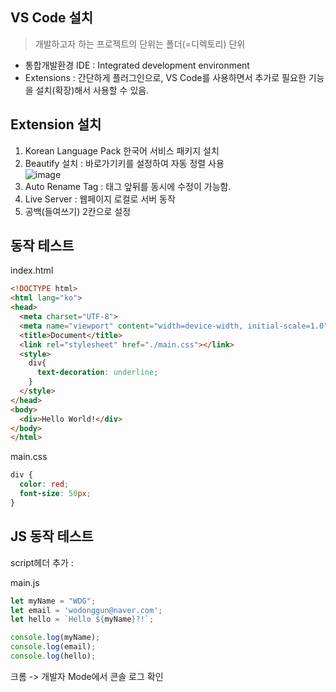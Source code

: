 ## VS Code 설치

> 개발하고자 하는 프로젝트의 단위는 폴더(=디렉토리) 단위
- 통합개발환경 IDE : Integrated development environment
- Extensions : 간단하게 플러그인으로, VS Code를 사용하면서 추가로 필요한 기능을 설치(확장)해서 사용할 수 있음.




## Extension 설치

1. Korean Language Pack 한국어 서비스 패키지 설치
2. Beautify 설치 : 바로가기키를 설정하여 자동 정렬 사용  
![image](https://user-images.githubusercontent.com/35188271/222061684-954b32ea-685e-4d73-b369-4d9861cf41b1.png)
3. Auto Rename Tag : 태그 앞뒤를 동시에 수정이 가능함.
4. Live Server : 웹페이지 로컬로 서버 동작
5. 공백(들여쓰기) 2칸으로 설정







## 동작 테스트

index.html
```HTML
<!DOCTYPE html>
<html lang="ko">
<head>
  <meta charset="UTF-8">
  <meta name="viewport" content="width=device-width, initial-scale=1.0">
  <title>Document</title>
  <link rel="stylesheet" href="./main.css"></link>
  <style>
    div{
      text-decoration: underline;
    }
  </style>
</head>
<body>
  <div>Hello World!</div>
</body>
</html>
```
  
main.css
```CSS
div {
  color: red;
  font-size: 50px; 
}
```


## JS 동작 테스트

script헤더 추가 :   <script src="./main.js"></script>  


main.js
```js
let myName = "WDG";
let email = 'wodonggun@naver.com';
let hello = `Hello ${myName}?!`;

console.log(myName);
console.log(email);
console.log(hello);
```
  
크롬 -> 개발자 Mode에서 콘솔 로그 확인
